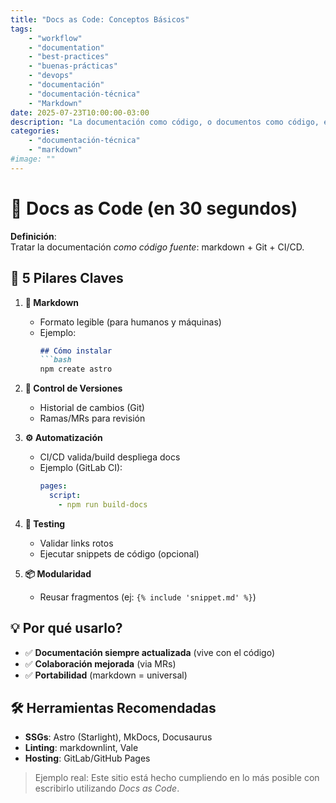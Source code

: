```yaml
---
title: "Docs as Code: Conceptos Básicos"
tags: 
    - "workflow"
    - "documentation"
    - "best-practices" 
    - "buenas-prácticas" 
    - "devops"
    - "documentación"
    - "documentación-técnica"
    - "Markdown"
date: 2025-07-23T10:00:00-03:00
description: "La documentación como código, o documentos como código, es un enfoque para administrar la documentación que trata los documentos como una base de código. Esto permite la versionar, actualizar automáticamente y revisar documentos como lo haría en una base de código. Docs como código ayuda a asegurarse de que sus documentos estén actualizados y que los usuarios puedan obtener acceso a información precisa."
categories:
    - "documentación-técnica"
    - "markdown"
#image: ""
---
```


# 📜 Docs as Code (en 30 segundos)

**Definición**:  
Tratar la documentación *como código fuente*: markdown + Git + CI/CD.

## 🔑 5 Pilares Claves

1. **📝 Markdown**  
   - Formato legible (para humanos y máquinas)
   - Ejemplo:  
     ```markdown
     ## Cómo instalar
     ```bash
     npm create astro
     ```

2. **🔄 Control de Versiones**  
   - Historial de cambios (Git)
   - Ramas/MRs para revisión

3. **⚙️ Automatización**  
   - CI/CD valida/build despliega docs  
   - Ejemplo (GitLab CI):  
     ```yaml
     pages:
       script:
         - npm run build-docs
     ```

4. **🧪 Testing**  
   - Validar links rotos  
   - Ejecutar snippets de código (opcional)

5. **📦 Modularidad**  
   - Reusar fragmentos (ej: `{% include 'snippet.md' %}`)

## 💡 Por qué usarlo?

- ✅ **Documentación siempre actualizada** (vive con el código)  
- ✅ **Colaboración mejorada** (via MRs)  
- ✅ **Portabilidad** (markdown = universal)  

## 🛠️ Herramientas Recomendadas
- **SSGs**: Astro (Starlight), MkDocs, Docusaurus  
- **Linting**: markdownlint, Vale  
- **Hosting**: GitLab/GitHub Pages  

> Ejemplo real: Este sitio está hecho cumpliendo en lo más posible con escribirlo utilizando *Docs as Code*.
